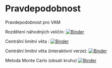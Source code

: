# Pravdepodobnost
Pravdepodobnost pro VAM

Rozdělení náhodných veličin:
[![Binder](https://mybinder.org/badge_logo.svg)](https://mybinder.org/v2/gh/ea542/Pravdepodobnost/main?labpath=rozdeleni.ipynb)

Centrální limitní věta :
[![Binder](https://mybinder.org/badge_logo.svg)](https://mybinder.org/v2/gh/ea542/Pravdepodobnost/main?labpath=CLV_exp.ipynb)

Centrální limitní věta (interaktivní verze):
[![Binder](https://mybinder.org/badge_logo.svg)](https://mybinder.org/v2/gh/ea542/Pravdepodobnost/main?labpath=CLV_exp_interactive.ipynb)

Metoda Monte Carlo (obsah kruhu)
[![Binder](https://mybinder.org/badge_logo.svg)](https://mybinder.org/v2/gh/ea542/Pravdepodobnost/main?labpath=MC_pi.ipynb)

